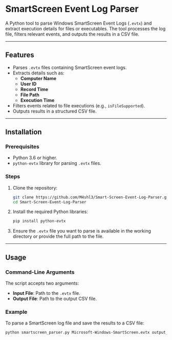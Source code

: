 # SmartScreen Event Log Parser

A Python tool to parse Windows SmartScreen Event Logs (`.evtx`) and extract execution details for files or executables. The tool processes the log file, filters relevant events, and outputs the results in a CSV file.

---

## Features

- Parses `.evtx` files containing SmartScreen event logs.
- Extracts details such as:
  - **Computer Name**
  - **User ID**
  - **Record Time**
  - **File Path**
  - **Execution Time**
- Filters events related to file executions (e.g., `isFileSupported`).
- Outputs results in a structured CSV file.

---

## Installation

### Prerequisites

- Python 3.6 or higher.
- `python-evtx` library for parsing `.evtx` files.

### Steps

1. Clone the repository:
   ```bash
   git clone https://github.com/M4shl3/Smart-Screen-Event-Log-Parser.git
   cd Smart-Screen-Event-Log-Parser
   ```

2. Install the required Python libraries:
   ```bash
   pip install python-evtx
   ```

3. Ensure the `.evtx` file you want to parse is available in the working directory or provide the full path to the file.

---

## Usage

### Command-Line Arguments
The script accepts two arguments:

- **Input File**: Path to the `.evtx` file.
- **Output File**: Path to the output CSV file.

### Example
To parse a SmartScreen log file and save the results to a CSV file:
   ```bash
   python smartscreen_parser.py Microsoft-Windows-SmartScreen.evtx output_results.csv
   ```

